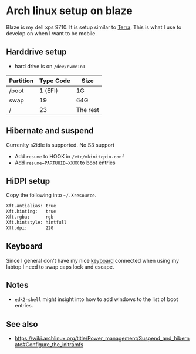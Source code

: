 # Arch linux setup on blaze

Blaze is my dell xps 9710. It is setup similar to [Terra](../272). This is what I use to develop on when I want to be mobile.

## Harddrive setup

- hard drive is on `/dev/nvme1n1`

| Partition | Type Code | Size     |
| --------- | --------- | -------- |
| /boot     | 1 (EFI)   | 1G       |
| swap      | 19        | 64G      |
| /         | 23        | The rest |

## Hibernate and suspend

Currenlty s2idle is supported. No S3 support

- Add `resume` to HOOK in `/etc/mkinitcpio.conf`
- Add `resume=PARTUUID=XXXX` to boot entries

## HiDPI setup

Copy the following into `~/.Xresource`.

```bash
Xft.antialias: true
Xft.hinting:   true
Xft.rgba:      rgb
Xft.hintstyle: hintfull
Xft.dpi:       220
```

## Keyboard

Since I general don't have my nice [keyboard](../290) connected when using my labtop I need to swap caps lock and escape.

## Notes

- `edk2-shell` might insight into how to add windows to the list of boot entries.

## See also

- https://wiki.archlinux.org/title/Power_management/Suspend_and_hibernate#Configure_the_initramfs
